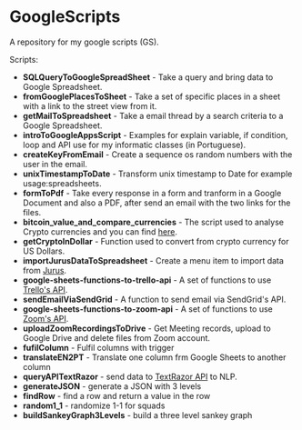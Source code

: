 GoogleScripts
=============

A repository for my google scripts (GS).

Scripts:
* __SQLQueryToGoogleSpreadSheet__ - Take a query and bring data to Google Spreadsheet.
* __fromGooglePlacesToSheet__ - Take a set of specific places in a sheet with a link to the street view from it.
* __getMailToSpreadsheet__ - Take a email thread by a search criteria to a Google Spreadsheet.
* __introToGoogleAppsScript__ - Examples for explain variable, if condition, loop and API use for my informatic classes (in Portuguese).
* __createKeyFromEmail__ - Create a sequence os random numbers with the user in the email.
* __unixTimestampToDate__ - Transform unix timestamp to Date for example usage:spreadsheets.
* __formToPdf__ - Take every response in a form and tranform in a Google Document and also a PDF, after send an email with the two links for the files.
* __bitcoin_value_and_compare_currencies__ - The script used to analyse Crypto currencies and you can find [here](https://go.efrem.io/sheet-bitcoin-value).
* __getCryptoInDollar__ - Function used to convert from crypto currency for US Dollars.
* __importJurusDataToSpreadsheet__ - Create a menu item to import data from [Jurus](http://jurus.com.br).
* __google-sheets-functions-to-trello-api__ - A set of functions to use [Trello's API](https://developers.trello.com).
* __sendEmailViaSendGrid__ - A function to send email via SendGrid's API.
* __google-sheets-functions-to-zoom-api__ - A set of functions to use [Zoom's API](https://marketplace.zoom.us/docs/api-reference/zoom-api/).
* __uploadZoomRecordingsToDrive__ - Get Meeting records, upload to Google Drive and delete files from Zoom account.
* __fufilColumn__ - Fulfil columns with trigger
* __translateEN2PT__ - Translate one column frm Google Sheets to another column
* __queryAPITextRazor__ - send data to [TextRazor API](https://www.textrazor.com/) to NLP.
* __generateJSON__ - generate a JSON with 3 levels
* __findRow__ - find a row and return a value in the row
* __random1_1__ - randomize 1-1 for squads
* __buildSankeyGraph3Levels__ - build a three level sankey graph
